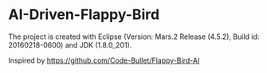 # AI-Driven-Flappy-Bird

The project is created with Eclipse (Version: Mars.2 Release (4.5.2), Build id: 20160218-0600) and JDK (1.8.0_201).

Inspired by https://github.com/Code-Bullet/Flappy-Bird-AI
